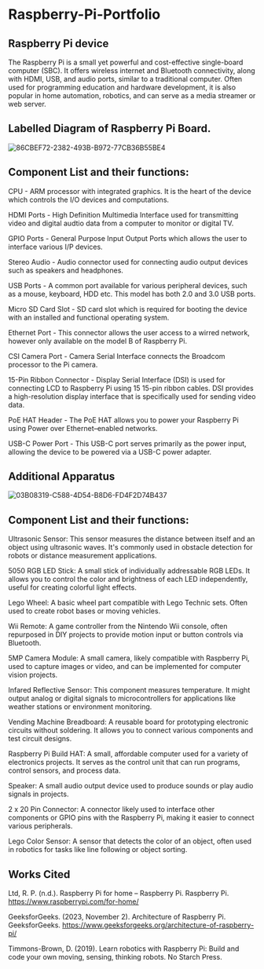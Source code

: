 # Raspberry-Pi-Portfolio

## Raspberry Pi device

The Raspberry Pi is a small yet powerful and cost-effective single-board computer (SBC). It offers wireless internet and Bluetooth connectivity, along with HDMI, USB, and audio ports, similar to a traditional computer. Often used for programming education and hardware development, it is also popular in home automation, robotics, and can serve as a media streamer or web server.

## Labelled Diagram of Raspberry Pi Board.

![86CBEF72-2382-493B-B972-77CB36B55BE4](https://github.com/user-attachments/assets/a339c2fd-618e-42be-a1d3-fb44934483fb)

## Component List and their functions:

CPU - ARM processor with integrated graphics. It is the heart of the device which controls the I/O devices and computations.

HDMI Ports - High Definition Multimedia Interface used for transmitting video and digital audtio data from a computer to monitor or digital TV.

GPIO Ports - General Purpose Input Output Ports which allows the user to interface various I/P devices.

Stereo Audio - Audio connector used for connecting audio output devices such as speakers and headphones.

USB Ports - A common port available for various peripheral devices, such as a mouse, keyboard, HDD etc. This model has both 2.0 and 3.0 USB ports.

Micro SD Card Slot - SD card slot which is required for booting the device with an installed and functional operating system.

Ethernet Port - This connector allows the user access to a wirred network, however only available on the model B of Raspberry Pi.

CSI Camera Port - Camera Serial Interface connects the Broadcom processor to the Pi camera.

15-Pin Ribbon Connector - Display Serial Interface (DSI) is used for connecting LCD to Raspberry Pi using 15 15-pin ribbon cables. DSI provides a high-resolution display interface that is specifically used for sending video data.

PoE HAT Header - The PoE HAT allows you to power your Raspberry Pi using Power over Ethernet–enabled networks.

USB-C Power Port - This USB-C port serves primarily as the power input, allowing the device to be powered via a USB-C power adapter.

## Additional Apparatus

![03B08319-C588-4D54-B8D6-FD4F2D74B437](https://github.com/user-attachments/assets/8d9251ea-7c54-460f-a3ba-1228fb878820)

## Component List and their functions:

Ultrasonic Sensor: This sensor measures the distance between itself and an object using ultrasonic waves. It's commonly used in obstacle detection for robots or distance measurement applications.

5050 RGB LED Stick: A small stick of individually addressable RGB LEDs. It allows you to control the color and brightness of each LED independently, useful for creating colorful light effects.

Lego Wheel: A basic wheel part compatible with Lego Technic sets. Often used to create robot bases or moving vehicles.

Wii Remote: A game controller from the Nintendo Wii console, often repurposed in DIY projects to provide motion input or button controls via Bluetooth.

5MP Camera Module: A small camera, likely compatible with Raspberry Pi, used to capture images or video, and can be implemented for computer vision projects.

Infared Reflective Sensor: This component measures temperature. It might output analog or digital signals to microcontrollers for applications like weather stations or environment monitoring.

Vending Machine Breadboard: A reusable board for prototyping electronic circuits without soldering. It allows you to connect various components and test circuit designs.

Raspberry Pi Build HAT: A small, affordable computer used for a variety of electronics projects. It serves as the control unit that can run programs, control sensors, and process data.

Speaker: A small audio output device used to produce sounds or play audio signals in projects.

2 x 20 Pin Connector: A connector likely used to interface other components or GPIO pins with the Raspberry Pi, making it easier to connect various peripherals.

Lego Color Sensor: A sensor that detects the color of an object, often used in robotics for tasks like line following or object sorting.

## Works Cited

Ltd, R. P. (n.d.). Raspberry Pi for home – Raspberry Pi. Raspberry Pi. https://www.raspberrypi.com/for-home/

GeeksforGeeks. (2023, November 2). Architecture of Raspberry Pi. GeeksforGeeks. https://www.geeksforgeeks.org/architecture-of-raspberry-pi/

Timmons-Brown, D. (2019). Learn robotics with Raspberry Pi: Build and code your own moving, sensing, thinking robots. No Starch Press.
